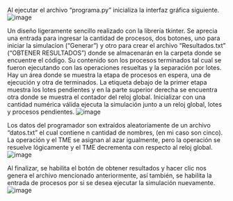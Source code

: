 Al ejecutar el archivo “programa.py” inicializa la interfaz gráfica siguiente.
 ![image](https://github.com/gizzard1/Simulador-de-procesos/assets/131214631/93c92e07-443b-45a9-b75a-74c68c63d73e)

Un diseño ligeramente sencillo realizado con la librería tkinter. Se aprecia una entrada para ingresar la cantidad de procesos, dos botones, uno para iniciar la simulacion (“Generar”) y otro para crear el archivo “Resultados.txt” (“OBTENER RESULTADOS”) donde se almacenarán en la carpeta donde se encuentre el código. Su contenido son los procesos terminados tal cual se fueron ejecutando con las operaciones resueltas y la separación por lotes. 
Hay un área donde se muestra la etapa de procesos en espera, una de ejecución y otra de terminados. La etiqueta debajo de la primer etapa muestra los lotes pendientes y en la parte superior derecha se encuentra otra donde se muestra el contador del reloj global.
Inicializar con una cantidad numérica válida ejecuta la simulación junto a un reloj global, lotes y procesos pendientes.
 ![image](https://github.com/gizzard1/Simulador-de-procesos/assets/131214631/b85338c9-d6b5-4ead-95b1-a3bd724eeb96)

Los datos del programador son extraídos aleatoriamente de un archivo “datos.txt” el cual contiene n cantidad de nombres, (en mi caso son cinco). La operación y el TME se asignan al azar igualmente, pero la operación se resuelve lógicamente y el TME decrementa con respecto al reloj global.
 ![image](https://github.com/gizzard1/Simulador-de-procesos/assets/131214631/93002583-0bfb-4763-af74-77a717c5d966)

Al finalizar, se habilita el botón de obtener resultados y hacer clic nos genera el archivo mencionado anteriormente, así también, se habilita la entrada de procesos por si se desea ejecutar la simulación nuevamente.
 ![image](https://github.com/gizzard1/Simulador-de-procesos/assets/131214631/6b4cdc64-39ff-49cf-a770-93bd6d1c7088)

